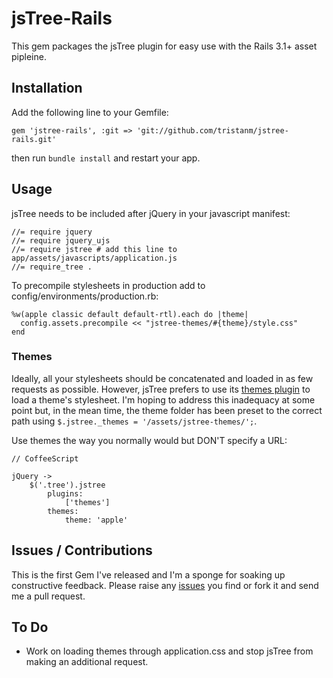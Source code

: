 # jsTree-Rails

This gem packages the jsTree plugin for easy use with the Rails 3.1+ asset pipleine.

## Installation

Add the following line to your Gemfile:

    gem 'jstree-rails', :git => 'git://github.com/tristanm/jstree-rails.git'

then run `bundle install` and restart your app.

## Usage

jsTree needs to be included after jQuery in your javascript manifest:

    //= require jquery
    //= require jquery_ujs
    //= require jstree # add this line to app/assets/javascripts/application.js
    //= require_tree .

To precompile stylesheets in production add to config/environments/production.rb:

    %w(apple classic default default-rtl).each do |theme|
      config.assets.precompile << "jstree-themes/#{theme}/style.css"
    end

### Themes

Ideally, all your stylesheets should be concatenated and loaded in as few requests as possible. However, jsTree prefers to use its [themes plugin](http://www.jstree.com/documentation/themes) to load a theme's stylesheet. I'm hoping to address this inadequacy at some point but, in the mean time, the theme folder has been preset to the correct path using `$.jstree._themes = '/assets/jstree-themes/';`.

Use themes the way you normally would but DON'T specify a URL:

    // CoffeeScript
    
    jQuery ->
        $('.tree').jstree
            plugins:
                ['themes']
            themes:
                theme: 'apple'

## Issues / Contributions

This is the first Gem I've released and I'm a sponge for soaking up constructive feedback. Please raise any [issues](https://github.com/tristanm/jstree-rails/issues) you find or fork it and send me a pull request.

## To Do

* Work on loading themes through application.css and stop jsTree from making an additional request.

